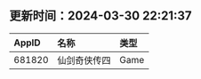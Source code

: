 ## 更新时间：2024-03-30 22:21:37
| AppID | 名称 | 类型  |
| :-------------------- | :----------------------------- | :----------- |
| 681820 | 仙剑奇侠传四| Game |
